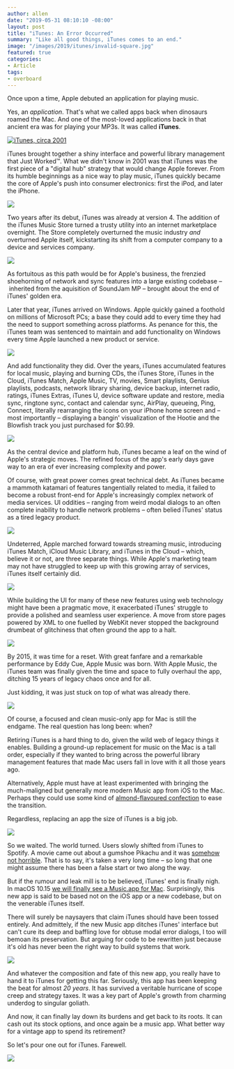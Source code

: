 ```yaml
---
author: allen
date: "2019-05-31 08:10:10 -08:00"
layout: post
title: "iTunes: An Error Occurred"
summary: "Like all good things, iTunes comes to an end."
image: "/images/2019/itunes/invalid-square.jpg"
featured: true
categories:
- Article
tags:
- overboard
---
```


<style>
	.container #content img {
		clear:both;
		border-radius: 7px;
	}
</style>

Once upon a time, Apple debuted an application for playing music.

Yes, an *application*. That's what we called apps back when dinosaurs roamed the Mac. And one of the most-loved applications back in that ancient era was for playing your MP3s. It was called **iTunes**.

<a href="/images/2019/itunes/og-itunes.png"><img src="/images/2019/itunes/og-itunes.png" alt="iTunes, circa 2001"></a>

iTunes brought together a shiny interface and powerful library management that Just Worked™. What we didn't know in 2001 was that iTunes was the first piece of a "digital hub" strategy that would change Apple forever. From its humble beginnings as a nice way to play music, iTunes quickly became the core of Apple's push into consumer electronics: first the iPod, and later the iPhone.

<a href="/images/2019/itunes/old-restore.png"><img src="/images/2019/itunes/old-restore.png"></a>


Two years after its debut, iTunes was already at version 4. The addition of the iTunes Music Store turned a trusty utility into an internet marketplace overnight. The  Store completely overturned the music industry *and* overturned Apple itself, kickstarting its shift from a computer company to a device and services company.

<a href="/images/2019/itunes/hamilton-error.png"><img src="/images/2019/itunes/hamilton-error.png"></a>

As fortuitous as this path would be for Apple's business, the frenzied shoehorning of network and sync features into a large existing codebase – inherited from the aquisition of SoundJam MP – brought about the end of iTunes' golden era.

Later that year, iTunes arrived on Windows. Apple quickly gained a foothold on millions of Microsoft PCs; a base they could add to every time they had the need to support something across platforms. As penance for this, the iTunes team was sentenced to maintain and add functionality on Windows every time Apple launched a new product or service.

<a href="/images/2019/itunes/windows-working.png"><img src="/images/2019/itunes/windows-working.png"></a>

And add functionality they did. Over the years, iTunes accumulated features for local music, playing and burning CDs, the iTunes Store, iTunes in the Cloud, iTunes Match, Apple Music, TV, movies, Smart playlists, Genius playlists, podcasts, network library sharing, device backup, internet radio, ratings, iTunes Extras, iTunes U, device software update and restore, media sync, ringtone sync, contact and calendar sync, AirPlay, queueing, Ping, Connect, literally rearranging the icons on your iPhone home screen and – most importantly – displaying a bangin' visualization of the Hootie and the Blowfish track you just purchased for $0.99.

<a href="/images/2019/itunes/could-not-purchase.png"><img src="/images/2019/itunes/could-not-purchase.png"></a>

As the central device and platform hub, iTunes became a leaf on the wind of Apple's strategic moves. The refined focus of the app's early days gave way to an era of ever increasing complexity and power.

Of course, with great power comes great technical debt. As iTunes became a mammoth katamari of features tangentially related to media, it failed to become a robust front-end for Apple's increasingly complex network of media services. UI oddities – ranging from weird modal dialogs to an often complete inability to handle network problems – often belied iTunes' status as a tired legacy product.

<a href="/images/2019/itunes/dialog-pile.png"><img src="/images/2019/itunes/dialog-pile.png"></a>

Undeterred, Apple marched forward towards streaming music, introducing iTunes Match, iCloud Music Library, and iTunes in the Cloud – which, believe it or not, are three separate things. While Apple's marketing team may not have struggled to keep up with this growing array of services, iTunes itself certainly did. 

<a href="/images/2019/itunes/because-an-error.png"><img src="/images/2019/itunes/because-an-error.png"></a>

While building the UI for many of these new features using web technology might have been a pragmatic move, it exacerbated iTunes' struggle to provide a polished and seamless user experience. A move from store pages powered by XML to one fuelled by WebKit never stopped the background drumbeat of glitchiness that often ground the app to a halt.

<a href="/images/2019/itunes/500-zero-size.png"><img src="/images/2019/itunes/500-zero-size.png"></a>

By 2015, it was time for a reset. With great fanfare and a remarkable performance by Eddy Cue, Apple Music was born. With Apple Music, the iTunes team was finally given the time and space to fully overhaul the app, ditching 15 years of legacy chaos once and for all.

Just kidding, it was just stuck on top of what was already there.

<a href="/images/2019/itunes/apple-music-an-error.png"><img src="/images/2019/itunes/apple-music-an-error.png"></a>

Of course, a focused and clean music-only app for Mac is still the endgame. The real question has long been: when?

Retiring iTunes is a hard thing to do, given the wild web of legacy things it enables. Building a ground-up replacement for music on the Mac is a tall order, especially if they wanted to bring across the powerful library management features that made Mac users fall in love with it all those years ago.

Alternatively, Apple must have at least experimented with bringing the much-maligned but generally more modern Music app from iOS to the Mac. Perhaps they could use some kind of [almond-flavoured confection](https://daringfireball.net/linked/2019/02/20/gurman-wwdc-2019) to ease the transition.

Regardless, replacing an app the size of iTunes is a big job.

<a href="/images/2019/itunes/500-way-too-long.png"><img src="/images/2019/itunes/500-way-too-long.png"></a>

So we waited. The world turned. Users slowly shifted from iTunes to Spotify. A movie came out about a gumshoe Pikachu and it was [somehow not horrible](https://www.rottentomatoes.com/m/pokemon_detective_pikachu). That is to say, it's taken a very long time – so long that one might assume there has been a false start or two along the way.

But if the rumour and leak mill is to be believed, iTunes' end is finally nigh. In macOS 10.15 [we will finally see a Music.app for Mac](https://9to5mac.com/2019/05/29/macos-10-15-music-tv-app-screenshots/). Surprisingly, this new app is said to be based not on the iOS app or a new codebase, but on the venerable iTunes itself.

There will surely be naysayers that claim iTunes should have been tossed entirely. And admittely, if the new Music app ditches iTunes' interface but can't cure its deep and baffling love for obtuse modal error dialogs, I too will bemoan its preservation. But arguing for code to be rewritten just because it's old has never been the right way to build systems that work.

<a href="/images/2019/itunes/invalid.png"><img src="/images/2019/itunes/invalid.png"></a>

And whatever the composition and fate of this new app, you really have to hand it to iTunes for getting this far. Seriously, this app has been keeping the beat for almost _20 years_. It has survived a veritable hurricane of scope creep and strategy taxes. It was a key part of Apple's growth from charming underdog to singular goliath.

And now, it can finally lay down its burdens and get back to its roots. It can cash out its stock options, and once again be a music app. What better way for a vintage app to spend its retirement?

So let's pour one out for iTunes. Farewell.

<a href="/images/2019/itunes/itunes-not-open-anymore.png"><img src="/images/2019/itunes/itunes-not-open-anymore.png"></a>




